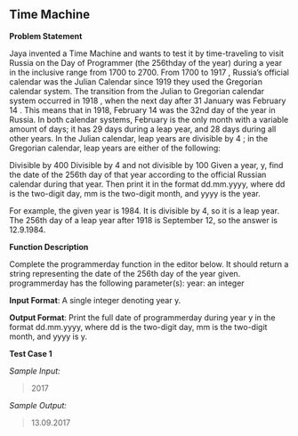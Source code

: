 ## Time Machine ##

**Problem Statement** 

Jaya invented a Time Machine and wants to test it by time-traveling to visit Russia on the Day of Programmer (the 256thday of the year) 
during a year in the inclusive range from 1700 to 2700. From 1700 to 1917 , Russia’s official calendar was the Julian Calendar 
since 1919 they used the Gregorian calendar system. The transition from the Julian to Gregorian calendar system occurred in 1918 , 
when the next day after 31 January was February 14 . This means that in 1918, February 14 was the 32nd day of the year in Russia. 
In both calendar systems, February is the only month with a variable amount of days; it has 29 days during a leap year, and 28 days during all other years. 
In the Julian calendar, leap years are divisible by 4 ; in the Gregorian calendar, leap years are either of the following:

Divisible by 400
Divisible by 4 and not divisible by 100
Given a year, y, find the date of the 256th day of that year according to the official Russian calendar during that year. 
Then print it in the format dd.mm.yyyy, where dd is the two-digit day, mm is the two-digit month, and yyyy is the year.

For example, the given year is 1984. It is divisible by 4, so it is a leap year. The 256th day of a leap year after 1918 is September 12, so the answer is 12.9.1984. 

**Function Description**

Complete the programmerday function in the editor below. It should return a string representing the date of the 256th day of the year given.
programmerday has the following parameter(s):
year: an integer 

**Input Format**: A single integer denoting year y.

**Output Format**: Print the full date of programmerday during year y in the format dd.mm.yyyy, where dd is the two-digit day, mm is the two-digit month, and yyyy is y.

**Test Case 1**

*Sample Input:*

> 2017

*Sample Output:*

> 13.09.2017
